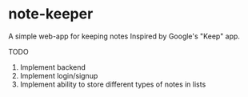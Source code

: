 # note-keeper
A simple web-app for keeping notes
Inspired by Google's "Keep" app.

TODO

1. Implement backend
2. Implement login/signup
3. Implement ability to store different types of notes in lists


